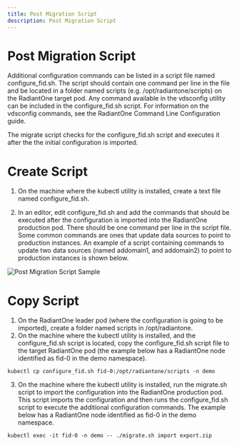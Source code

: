 ```yaml
---
title: Post Migration Script
description: Post Migration Script
---
```


# Post Migration Script
Additional configuration commands can be listed in a script file named configure_fid.sh. The script should contain one command per line in the file and be located in a folder named scripts (e.g. /opt/radiantone/scripts) on the RadiantOne target pod. Any command available in the vdsconfig utility can be included in the configure_fid.sh script. 
For information on the vdsconfig commands, see the RadiantOne Command Line Configuration guide.

The migrate script checks for the configure_fid.sh script and executes it after the the initial configuration is imported. 

# Create Script
1. On the machine where the kubectl utility is installed, create a text file named configure_fid.sh.

2. In an editor, edit configure_fid.sh and add the commands that should be executed after the configuration is imported into the RadiantOne production pod. There should be one command per line in the script file. Some common commands are ones that update data sources to point to production instances. An example of a script containing commands to update two data sources (named addomain1, and addomain2) to point to production instances is shown below.

![Post Migration Script Sample](/img/configurefidscriptsample.jpg)


# Copy Script
1. On the RadiantOne leader pod (where the configuration is going to be imported), create a folder named scripts in /opt/radiantone. 
2. On the machine where the kubectl utility is installed, and the configure_fid.sh script is located, copy the configure_fid.sh script file to the target RadiantOne pod (the example below has a RadiantOne node identified as fid-0 in the demo namespace). 
```
kubectl cp configure_fid.sh fid-0:/opt/radiantone/scripts -n demo
```
3. On the machine where the kubectl utility is installed, run the migrate.sh script to import the configuration into the RadiantOne production pod. This script imports the configuration and then runs the configure_fid.sh script to execute the additional configuration commands. The example below has a RadiantOne node identified as fid-0 in the demo namespace.
```
kubectl exec -it fid-0 -n demo -- ./migrate.sh import export.zip
```
